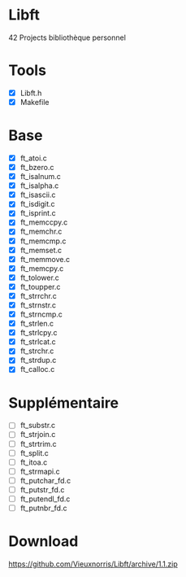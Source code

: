 # Libft
42 Projects bibliothèque personnel

# Tools
- [x] Libft.h
- [x] Makefile

# Base
- [x] ft_atoi.c                     
- [x] ft_bzero.c                    
- [x] ft_isalnum.c                  
- [x] ft_isalpha.c                  
- [x] ft_isascii.c                  
- [x] ft_isdigit.c                  
- [x] ft_isprint.c                  
- [x] ft_memccpy.c                  
- [x] ft_memchr.c                   
- [x] ft_memcmp.c
- [x] ft_memset.c
- [x] ft_memmove.c
- [x] ft_memcpy.c
- [x] ft_tolower.c
- [x] ft_toupper.c
- [x] ft_strrchr.c
- [x] ft_strnstr.c
- [x] ft_strncmp.c
- [x] ft_strlen.c
- [x] ft_strlcpy.c
- [x] ft_strlcat.c
- [x] ft_strchr.c
- [x] ft_strdup.c
- [x] ft_calloc.c

# Supplémentaire
- [ ] ft_substr.c
- [ ] ft_strjoin.c
- [ ] ft_strtrim.c
- [ ] ft_split.c
- [ ] ft_itoa.c
- [ ] ft_strmapi.c
- [ ] ft_putchar_fd.c
- [ ] ft_putstr_fd.c
- [ ] ft_putendl_fd.c
- [ ] ft_putnbr_fd.c

# Download
https://github.com/Vieuxnorris/Libft/archive/1.1.zip
